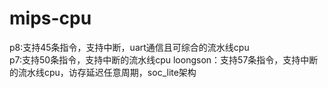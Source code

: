 # mips-cpu
p8:支持45条指令，支持中断，uart通信且可综合的流水线cpu				
p7:支持50条指令，支持中断的流水线cpu
loongson：支持57条指令，支持中断的流水线cpu，访存延迟任意周期，soc_lite架构
